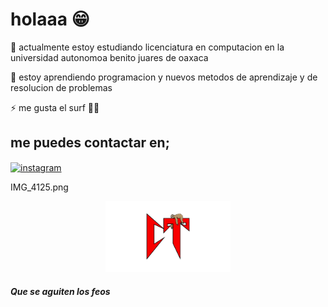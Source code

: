 # holaaa 😁
🔭 actualmente estoy estudiando licenciatura en computacion en la universidad autonomoa benito juares de oaxaca 

🌱 estoy aprendiendo programacion y nuevos metodos de aprendizaje y de resolucion de problemas 

⚡ me gusta el surf 🤙🏼


## me puedes contactar en;
<a href="https://www.instagram.com/ripchristros/" target="blank"><img align="center" src="https://user-images.githubusercontent.com/88904952/234981169-2dd1e58f-4b7e-468c-8213-034ba62156c3.png" alt="instagram" height="50" width="50" /></a>






IMG_4125.png


<p align="center">
    <img width="200" src="https://raw.githubusercontent.com/cristo69s/cristo69s/main/IMG_4125.png">
</p>





##### Que se aguiten los feos
